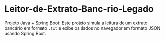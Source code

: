 # Leitor-de-Extrato-Banc-rio-Legado
Projeto Java + Spring Boot: Este projeto simula a leitura de um extrato bancário em formato `.txt` e exibe os dados no navegador em formato JSON usando Spring Boot.
